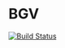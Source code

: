 # BGV

[![Build Status](https://travis-ci.org/shibataka000/BGV.svg?branch=master)](https://travis-ci.org/shibataka000/BGV)
